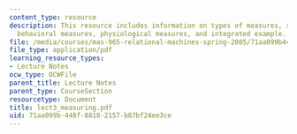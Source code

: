 ```yaml
---
content_type: resource
description: This resource includes information on types of measures, self-report,
  behavioral measures, physiological measures, and integrated example.
file: /media/courses/mas-965-relational-machines-spring-2005/71aa099b448f88182157b87bf24ee3ce_lect3_measuring.pdf
file_type: application/pdf
learning_resource_types:
- Lecture Notes
ocw_type: OCWFile
parent_title: Lecture Notes
parent_type: CourseSection
resourcetype: Document
title: lect3_measuring.pdf
uid: 71aa099b-448f-8818-2157-b87bf24ee3ce
---
```

